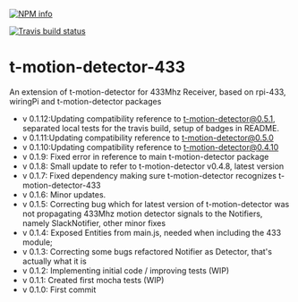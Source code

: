 [![NPM info](https://nodei.co/npm/t-motion-detector-433.png?downloads=true)](https://nodei.co/npm/t-motion-detector-433.png?downloads=true)

[![Travis build status](https://travis-ci.org/tcardoso2/t-motion-detector-433.png?branch=master)](https://travis-ci.org/tcardoso2/t-motion-detector-433)

# t-motion-detector-433
An extension of t-motion-detector for 433Mhz Receiver, based on rpi-433, wiringPi and t-motion-detector packages  
* v 0.1.12:Updating compatibility reference to t-motion-detector@0.5.1, separated local tests for the travis build, setup of badges in README.  
* v 0.1.11:Updating compatibility reference to t-motion-detector@0.5.0  
* v 0.1.10:Updating compatibility reference to t-motion-detector@0.4.10  
* v 0.1.9: Fixed error in reference to main t-motion-detector package   
* v 0.1.8: Small update to refer to t-motion-detector v0.4.8, latest version  
* v 0.1.7: Fixed dependency making sure t-motion-detector recognizes t-motion-detector-433
* v 0.1.6: Minor updates.
* v 0.1.5: Correcting bug which for latest version of t-motion-detector was not propagating 433Mhz motion detector signals to the Notifiers, namely SlackNotifier, other minor fixes
* v 0.1.4: Exposed Entities from main.js, needed when including the 433 module;
* v 0.1.3: Correcting some bugs refactored Notifier as Detector, that's actually what it is
* v 0.1.2: Implementing initial code / improving tests (WIP)
* v 0.1.1: Created first mocha tests (WIP)
* v 0.1.0: First commit
